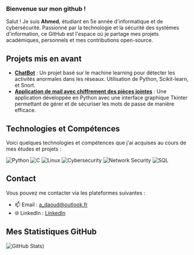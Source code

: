 ### Bienvenue sur mon github !

Salut ! Je suis **Ahmed**, étudiant en 5e année d'informatique et de cybersécurité. Passionné par la technologie et la sécurité des systèmes d'information, ce GitHub est l'espace où je partage mes projets académiques, personnels et mes contributions open-source.

## Projets mis en avant

- [**ChatBot**]([https://github.com/f7ed0/ProjetS8/tree/main]) : Un projet basé sur le machine learning pour détecter les activités anormales dans les réseaux. Utilisation de Python, Scikit-learn, et Snort.
- [**Application de mail avec chiffrement des pièces jointes**]([https://github.com/Ahmedio1/TP_Cryptographie]) : Une application développée en Python avec une interface graphique Tkinter permettant de gérer et de sécuriser les mots de passe de manière efficace.

## Technologies et Compétences

Voici quelques technologies et compétences que j'ai acquises au cours de mes études et projets :

![Python](https://img.shields.io/badge/-Python-333333?style=flat&logo=python)
![C](https://img.shields.io/badge/-C-333333?style=flat&logo=c)
![Linux](https://img.shields.io/badge/-Linux-333333?style=flat&logo=linux)
![Cybersecurity](https://img.shields.io/badge/-Cybersecurity-333333?style=flat&logo=hackthebox)
![Network Security](https://img.shields.io/badge/-Network%20Security-333333?style=flat&logo=cisco)
![SQL](https://img.shields.io/badge/-SQL-333333?style=flat&logo=mysql)

## Contact

Vous pouvez me contacter via les plateformes suivantes :

- 📫 Email : [a_daoud@outlook.fr](mailto:a_daoud@outlook.fr)
- 🌐 LinkedIn : [LinkedIn]((https://www.linkedin.com/in/ahmed--daoud/))


## Mes Statistiques GitHub

![GitHub Stats](https://github-readme-stats.vercel.app/api?username=Ahmedio1&show_icons=true&theme=tokyonight))


